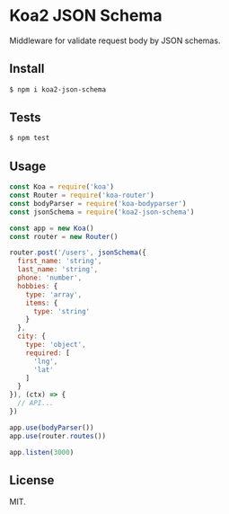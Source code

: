 # Koa2 JSON Schema

Middleware for validate request body by JSON schemas.

## Install

```sh
$ npm i koa2-json-schema
```

## Tests

```sh
$ npm test
```

## Usage

```js
const Koa = require('koa')
const Router = require('koa-router')
const bodyParser = require('koa-bodyparser')
const jsonSchema = require('koa2-json-schema')

const app = new Koa()
const router = new Router()

router.post('/users', jsonSchema({
  first_name: 'string',
  last_name: 'string',
  phone: 'number',
  hobbies: {
    type: 'array',
    items: {
      type: 'string'
    }
  },
  city: {
    type: 'object',
    required: [
      'lng',
      'lat'
    ]
  }
}), (ctx) => {
  // API...
})

app.use(bodyParser())
app.use(router.routes())

app.listen(3000)
```

## License

MIT.